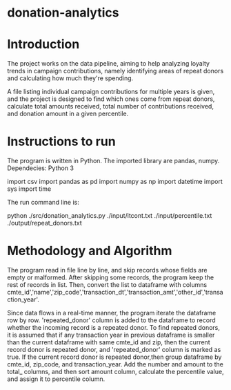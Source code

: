 # donation-analytics

# Introduction

The project works on the data pipeline, aiming to help analyzing loyalty trends in campaign contributions, namely identifying areas of repeat donors and calculating how much they're spending.

A file listing individual campaign contributions for multiple years is given, and the project is designed to find which ones come from repeat donors, calculate total amounts received, total number of contributions received, and donation amount in a given percentile.

# Instructions to run

The program is written in Python. The imported library are pandas, numpy. Dependecies: Python 3

import csv
import pandas as pd
import numpy as np
import datetime
import sys
import time

The run command line is:

python ./src/donation_analytics.py ./input/itcont.txt ./input/percentile.txt ./output/repeat_donors.txt

# Methodology and Algorithm

The program read in file line by line, and skip records whose fields are empty or malformed. After skipping some records, the program keep the rest of records in list. Then, convert the list to dataframe with columns cmte_id','name','zip_code','transaction_dt','transaction_amt','other_id','transaction_year'. 

Since data flows in a real-time manner, the program iterate the dataframe row by row. 'repeated_donor' column is added to the dataframe to record whether the incoming record is a repeated donor. To find repeated donors, it is assumed that if any transaction year in previous dataframe is smaller than the current dataframe with same cmte_id and zip, then the current record donor is repeated donor, and 'repeated_donor' column is marked as true. If the current record donor is repeated donor,then group dataframe by cmte_id, zip_code, and transaction_year. Add the number and amount to the total_ columns, and then sort amount column, calculate the percentile value, and assign it to percentile column.





